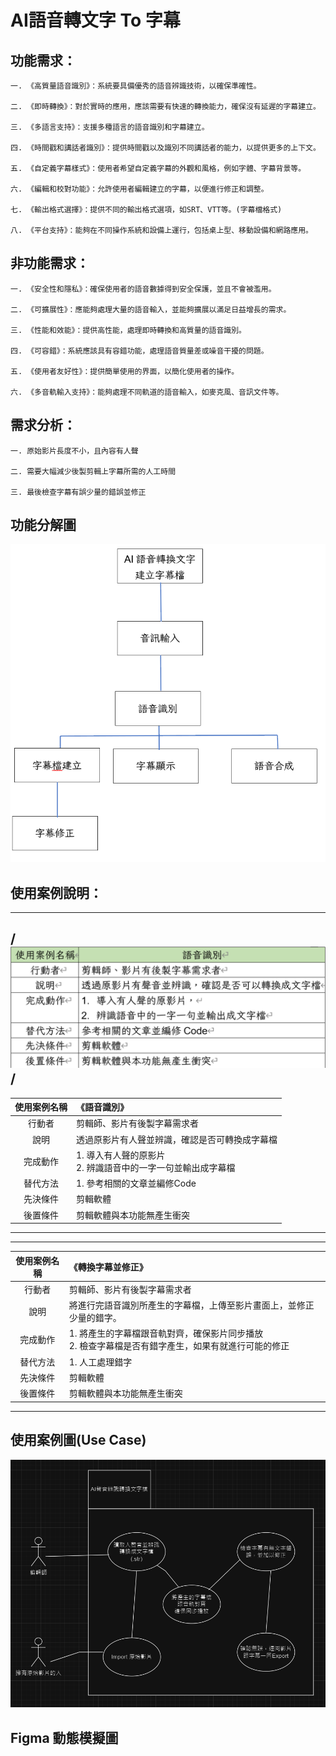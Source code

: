 # AI語音轉文字 To 字幕

## 功能需求：
```
一. 《高質量語音識別》：系統要具備優秀的語音辨識技術，以確保準確性。

二. 《即時轉換》：對於實時的應用，應該需要有快速的轉換能力，確保沒有延遲的字幕建立。

三. 《多語言支持》：支援多種語言的語音識別和字幕建立。

四. 《時間戳和講話者識別》：提供時間戳以及識別不同講話者的能力，以提供更多的上下文。

五. 《自定義字幕樣式》：使用者希望自定義字幕的外觀和風格，例如字體、字幕背景等。

六. 《編輯和校對功能》：允許使用者編輯建立的字幕，以便進行修正和調整。

七. 《輸出格式選擇》：提供不同的輸出格式選項，如SRT、VTT等。(字幕檔格式)

八. 《平台支持》：能夠在不同操作系統和設備上運行，包括桌上型、移動設備和網路應用。
```

## 非功能需求：
```
一. 《安全性和隱私》：確保使用者的語音數據得到安全保護，並且不會被濫用。

二. 《可擴展性》：應能夠處理大量的語音輸入，並能夠擴展以滿足日益增長的需求。

三. 《性能和效能》：提供高性能，處理即時轉換和高質量的語音識別。

四. 《可容錯》：系統應該具有容錯功能，處理語音質量差或噪音干擾的問題。

五. 《使用者友好性》：提供簡單使用的界面，以簡化使用者的操作。

六. 《多音軌輸入支持》：能夠處理不同軌道的語音輸入，如麥克風、音訊文件等。
```

## 需求分析：
```
一. 原始影片長度不小，且內容有人聲

二. 需要大幅減少後製剪輯上字幕所需的人工時間

三. 最後檢查字幕有誤少量的錯誤並修正
```

## 功能分解圖
![image](Function.png 'image')

## 使用案例說明：
---
/*![image](UseCase_Description.png 'image')*/
---
|使用案例名稱|**《語音識別》**|
|:---:|:----------------------------|
|行動者|剪輯師、影片有後製字幕需求者|
|說明|透過原影片有人聲並辨識，確認是否可轉換成字幕檔|
|完成動作|1.	導入有人聲的原影片<br>2. 辨識語音中的一字一句並輸出成字幕檔|
|替代方法|1. 參考相關的文章並編修Code|
|先決條件|剪輯軟體|
|後置條件|剪輯軟體與本功能無產生衝突|
---

---
|使用案例名稱|**《轉換字幕並修正》**|
|:---:|:----------------------------|
|行動者|剪輯師、影片有後製字幕需求者|
|說明|將進行完語音識別所產生的字幕檔，上傳至影片畫面上，並修正少量的錯字。|
|完成動作|1.	將產生的字幕檔跟音軌對齊，確保影片同步播放<br>2. 檢查字幕檔是否有錯字產生，如果有就進行可能的修正|
|替代方法|1. 人工處理錯字|
|先決條件|剪輯軟體|
|後置條件|剪輯軟體與本功能無產生衝突|
---

## 使用案例圖(Use Case)
![image](UseCase.png 'image')


## Figma 動態模擬圖
